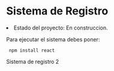 <h1> Sistema de Registro </h1

- Estado del proyecto: En construccion.

Para ejecutar el sistema debes poner:

``` npm install react```

Sistema de registro 2
